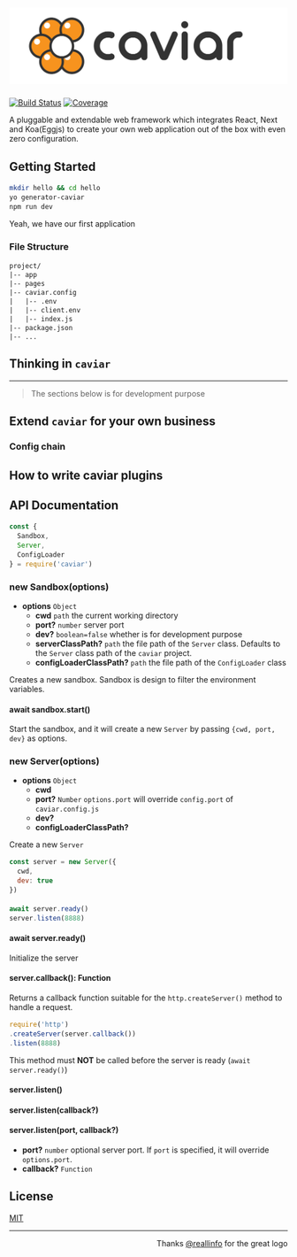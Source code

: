 # ![caviar](logo/readme.png)

[![Build Status](https://travis-ci.org/kaelzhang/caviar.svg?branch=master)](https://travis-ci.org/kaelzhang/caviar)
[![Coverage](https://codecov.io/gh/kaelzhang/caviar/branch/master/graph/badge.svg)](https://codecov.io/gh/kaelzhang/caviar)
<!-- optional appveyor tst
[![Windows Build Status](https://ci.appveyor.com/api/projects/status/github/kaelzhang/caviar?branch=master&svg=true)](https://ci.appveyor.com/project/kaelzhang/caviar)
-->
<!-- optional npm version
[![NPM version](https://badge.fury.io/js/caviar.svg)](http://badge.fury.io/js/caviar)
-->
<!-- optional npm downloads
[![npm module downloads per month](http://img.shields.io/npm/dm/caviar.svg)](https://www.npmjs.org/package/caviar)
-->
<!-- optional dependency status
[![Dependency Status](https://david-dm.org/kaelzhang/caviar.svg)](https://david-dm.org/kaelzhang/caviar)
-->

A pluggable and extendable web framework which integrates React, Next and Koa(Eggjs) to create your own web application out of the box with even zero configuration.

## Getting Started

```sh
mkdir hello && cd hello
yo generator-caviar
npm run dev
```

Yeah, we have our first application

### File Structure

```
project/
|-- app
|-- pages
|-- caviar.config
|   |-- .env
|   |-- client.env
|   |-- index.js
|-- package.json
|-- ...
```

## Thinking in `caviar`

****

> The sections below is for development purpose

## Extend `caviar` for your own business

### Config chain

## How to write caviar plugins

## API Documentation

```js
const {
  Sandbox,
  Server,
  ConfigLoader
} = require('caviar')
```

### new Sandbox(options)

- **options** `Object`
  - **cwd** `path` the current working directory
  - **port?** `number` server port
  - **dev?** `boolean=false` whether is for development purpose
  - **serverClassPath?** `path` the file path of the `Server` class. Defaults to the `Server` class path of the `caviar` project.
  - **configLoaderClassPath?** `path` the file path of the `ConfigLoader` class

Creates a new sandbox. Sandbox is design to filter the environment variables.

#### await sandbox.start()

Start the sandbox, and it will create a new `Server` by passing `{cwd, port, dev}` as options.

### new Server(options)

- **options** `Object`
  - **cwd**
  - **port?** `Number` `options.port` will override `config.port` of `caviar.config.js`
  - **dev?**
  - **configLoaderClassPath?**

Create a new `Server`

```js
const server = new Server({
  cwd,
  dev: true
})

await server.ready()
server.listen(8888)
```

#### await server.ready()

Initialize the server

#### server.callback(): Function

Returns a callback function suitable for the `http.createServer()` method to handle a request.

```js
require('http')
.createServer(server.callback())
.listen(8888)
```

This method must **NOT** be called before the server is ready (`await server.ready()`)

#### server.listen()
#### server.listen(callback?)
#### server.listen(port, callback?)

- **port?** `number` optional server port. If `port` is specified, it will override `options.port`.
- **callback?** `Function`

## License

[MIT](LICENSE)

****

<p align="right">Thanks <a href="https://github.com/reallinfo">@reallinfo</a> for the great logo<p>
